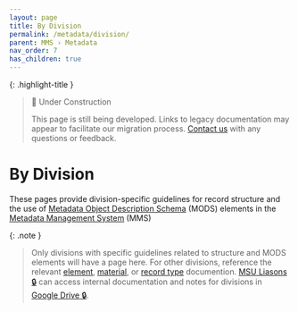 ```yaml
---
layout: page
title: By Division
permalink: /metadata/division/
parent: MMS › Metadata
nav_order: 7
has_children: true
---
```


{: .highlight-title }
> 🚧 Under Construction
>
> This page is still being developed. Links to legacy documentation may appear to facilitate our migration process. [Contact us](/metadata-documentation/contact/) with any questions or feedback.

# By Division

These pages provide division-specific guidelines for record structure and the use of [Metadata Object Description Schema](/metadata-documentation/resources/glossary/#metadata-object-description-schema) (MODS) elements in the [Metadata Management System](/metadata-documentation/resources/glossary/#metadata-management-system) (MMS)

{: .note }
> Only divisions with specific guidelines related to structure and MODS elements will have a page here. For other divisions, reference the relevant [element](https://nypl.github.io/metadata-documentation/metadata/element/), [material](https://nypl.github.io/metadata-documentation/metadata/material/), or [record type](https://nypl.github.io/metadata-documentation/metadata/record-type/) documention. [MSU Liasons 🔒](https://docs.google.com/spreadsheets/d/1P-YDJigon640fTCLP4Ig4-zmzqrX88v5M24ShuxFNVY/edit?gid=0) can access internal documentation and notes for divisions in [Google Drive 🔒](https://drive.google.com/drive/folders/11CNP5WUifNH2diH-GMfvW3Zd32YK7uw0).